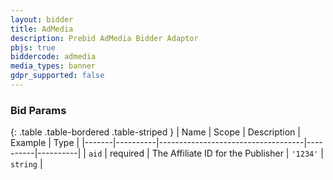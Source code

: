 ```yaml
---
layout: bidder
title: AdMedia
description: Prebid AdMedia Bidder Adaptor
pbjs: true
biddercode: admedia
media_types: banner
gdpr_supported: false
---
```



### Bid Params

{: .table .table-bordered .table-striped }
| Name  | Scope    | Description                        | Example  | Type     |
|-------|----------|------------------------------------|----------|----------|
| `aid` | required | The Affiliate ID for the Publisher | `'1234'` | `string` |
